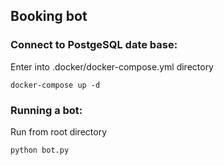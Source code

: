 ## Booking bot 

### Connect to PostgeSQL date base:

Enter into .docker/docker-compose.yml directory
```
docker-compose up -d
```

### Running a bot:
Run from root directory
```
python bot.py
```
